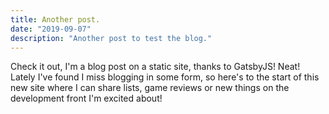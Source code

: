 ```yaml
---
title: Another post.
date: "2019-09-07"
description: "Another post to test the blog."
---
```


Check it out, I'm a blog post on a static site, thanks to GatsbyJS! Neat! Lately I've found I miss blogging in some form, so here's to the start of this new site where I can share lists, game reviews or new things on the development front I'm excited about! 
